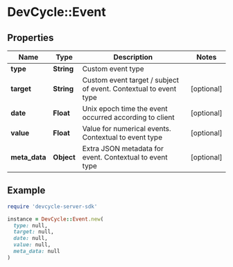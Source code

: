 # DevCycle::Event

## Properties

| Name | Type | Description | Notes |
| ---- | ---- | ----------- | ----- |
| **type** | **String** | Custom event type |  |
| **target** | **String** | Custom event target / subject of event. Contextual to event type | [optional] |
| **date** | **Float** | Unix epoch time the event occurred according to client | [optional] |
| **value** | **Float** | Value for numerical events. Contextual to event type | [optional] |
| **meta_data** | **Object** | Extra JSON metadata for event. Contextual to event type | [optional] |

## Example

```ruby
require 'devcycle-server-sdk'

instance = DevCycle::Event.new(
  type: null,
  target: null,
  date: null,
  value: null,
  meta_data: null
)
```

